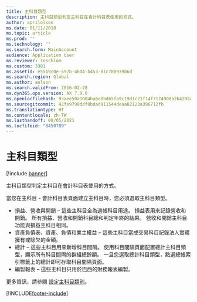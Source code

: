 ```yaml
---
title: 主科目類型
description: 主科目類型判定主科目在會計科目表使用的方式。
author: aprilolson
ms.date: 01/11/2018
ms.topic: article
ms.prod: ''
ms.technology: ''
ms.search.form: MainAccount
audience: Application User
ms.reviewer: roschlom
ms.custom: 3381
ms.assetid: e55b9c0e-597b-46d4-b453-81c780939b6d
ms.search.region: Global
ms.author: aolson
ms.search.validFrom: 2016-02-28
ms.dyn365.ops.version: AX 7.0.0
ms.openlocfilehash: 93aee50a1004ba6e8bd65fa9c19d1c21f14f7174908a2b42084ef447fdc32dc8
ms.sourcegitcommit: 42fe9790ddf0bdad911544deaa82123a396712fb
ms.translationtype: HT
ms.contentlocale: zh-TW
ms.lasthandoff: 08/05/2021
ms.locfileid: "8450789"
---
```

# <a name="main-account-types"></a>主科目類型

[!include [banner](../includes/banner.md)]

主科目類型判定主科目在會計科目表使用的方式。

當您在主科目 - 會計科目表頁面建立主科目時，您必須選取主科目類型。
-   損益、營收與開銷 – 這些主科目全為過帳科目用途。 損益表用來記錄營收和開銷。 所有損益、營收和開銷科目總和判定年終的結果。 營收和開銷主科目功能與損益主科目相同。
-   資產負債表、資產、負債和業主權益 – 這些主科目當成交易科目記錄法人實體擁有或賒欠的金額。
-   總計 – 這些主科目用來新增科目間隔。 使用科目間隔頁面配置總計主科目類型，顯示所有科目間隔的群組總餘額。 一旦您選取總計科目類型，點選總帳索引標籤上的總計即可存取科目間隔頁面。
-   編製報表 – 這些主科目只用於巴西的財務報表編製。

更多資訊，請參閱 [設定主科目類別](tasks/set-up-main-account-categories.md)。





[!INCLUDE[footer-include](../../includes/footer-banner.md)]